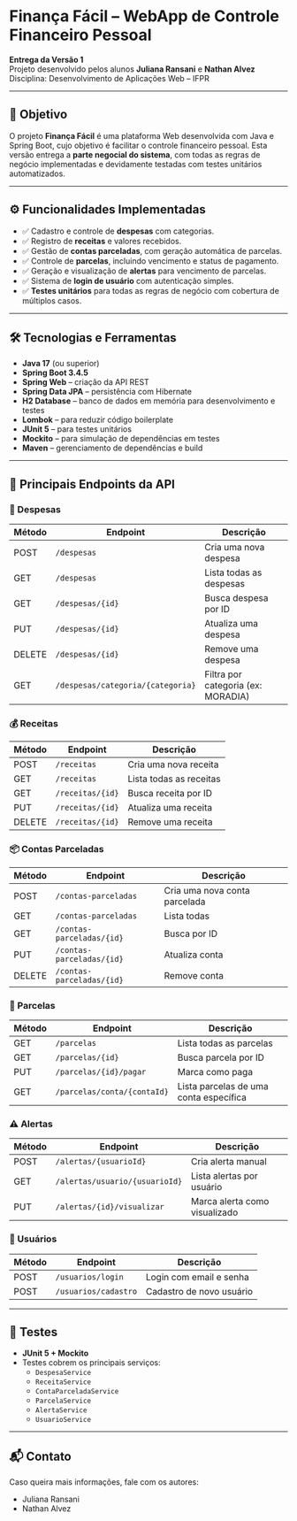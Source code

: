 # Finança Fácil – WebApp de Controle Financeiro Pessoal

**Entrega da Versão 1**  
Projeto desenvolvido pelos alunos **Juliana Ransani** e **Nathan Alvez**  
Disciplina: Desenvolvimento de Aplicações Web – IFPR

---

## 📌 Objetivo

O projeto **Finança Fácil** é uma plataforma Web desenvolvida com Java e Spring Boot, cujo objetivo é facilitar o controle financeiro pessoal. Esta versão entrega a **parte negocial do sistema**, com todas as regras de negócio implementadas e devidamente testadas com testes unitários automatizados.

---

## ⚙️ Funcionalidades Implementadas

- ✅ Cadastro e controle de **despesas** com categorias.
- ✅ Registro de **receitas** e valores recebidos.
- ✅ Gestão de **contas parceladas**, com geração automática de parcelas.
- ✅ Controle de **parcelas**, incluindo vencimento e status de pagamento.
- ✅ Geração e visualização de **alertas** para vencimento de parcelas.
- ✅ Sistema de **login de usuário** com autenticação simples.
- ✅ **Testes unitários** para todas as regras de negócio com cobertura de múltiplos casos.

---

## 🛠️ Tecnologias e Ferramentas

- **Java 17** (ou superior)
- **Spring Boot 3.4.5**
- **Spring Web** – criação da API REST
- **Spring Data JPA** – persistência com Hibernate
- **H2 Database** – banco de dados em memória para desenvolvimento e testes
- **Lombok** – para reduzir código boilerplate
- **JUnit 5** – para testes unitários
- **Mockito** – para simulação de dependências em testes
- **Maven** – gerenciamento de dependências e build

---

## 🔗 Principais Endpoints da API

### 🧾 Despesas
| Método | Endpoint | Descrição |
|--------|----------|-----------|
| POST   | `/despesas` | Cria uma nova despesa |
| GET    | `/despesas` | Lista todas as despesas |
| GET    | `/despesas/{id}` | Busca despesa por ID |
| PUT    | `/despesas/{id}` | Atualiza uma despesa |
| DELETE | `/despesas/{id}` | Remove uma despesa |
| GET    | `/despesas/categoria/{categoria}` | Filtra por categoria (ex: MORADIA) |

### 💰 Receitas
| Método | Endpoint | Descrição |
|--------|----------|-----------|
| POST   | `/receitas` | Cria uma nova receita |
| GET    | `/receitas` | Lista todas as receitas |
| GET    | `/receitas/{id}` | Busca receita por ID |
| PUT    | `/receitas/{id}` | Atualiza uma receita |
| DELETE | `/receitas/{id}` | Remove uma receita |

### 📦 Contas Parceladas
| Método | Endpoint | Descrição |
|--------|----------|-----------|
| POST   | `/contas-parceladas` | Cria uma nova conta parcelada |
| GET    | `/contas-parceladas` | Lista todas |
| GET    | `/contas-parceladas/{id}` | Busca por ID |
| PUT    | `/contas-parceladas/{id}` | Atualiza conta |
| DELETE | `/contas-parceladas/{id}` | Remove conta |

### 📆 Parcelas
| Método | Endpoint | Descrição |
|--------|----------|-----------|
| GET    | `/parcelas` | Lista todas as parcelas |
| GET    | `/parcelas/{id}` | Busca parcela por ID |
| PUT    | `/parcelas/{id}/pagar` | Marca como paga |
| GET    | `/parcelas/conta/{contaId}` | Lista parcelas de uma conta específica |

### ⚠️ Alertas
| Método | Endpoint | Descrição |
|--------|----------|-----------|
| POST   | `/alertas/{usuarioId}` | Cria alerta manual |
| GET    | `/alertas/usuario/{usuarioId}` | Lista alertas por usuário |
| PUT    | `/alertas/{id}/visualizar` | Marca alerta como visualizado |

### 👤 Usuários
| Método | Endpoint | Descrição |
|--------|----------|-----------|
| POST   | `/usuarios/login` | Login com email e senha |
| POST   | `/usuarios/cadastro` | Cadastro de novo usuário |

---

## 🧪 Testes

- **JUnit 5 + Mockito**
- Testes cobrem os principais serviços:
  - `DespesaService`
  - `ReceitaService`
  - `ContaParceladaService`
  - `ParcelaService`
  - `AlertaService`
  - `UsuarioService`

---

## 📬 Contato

Caso queira mais informações, fale com os autores:

- Juliana Ransani  
- Nathan Alvez
